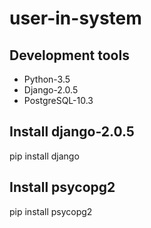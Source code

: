 # user-in-system

## Development tools

 * Python-3.5
 * Django-2.0.5
 * PostgreSQL-10.3

## Install django-2.0.5

pip install django

## Install psycopg2

pip install psycopg2

